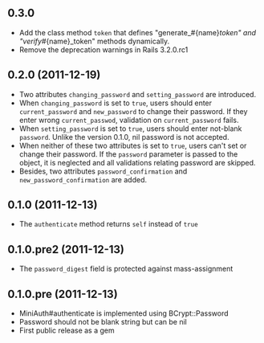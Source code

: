 ## 0.3.0

* Add the class method `token` that defines "generate_#{name}_token" and
  "verify_#{name}_token" methods dynamically.
* Remove the deprecation warnings in Rails 3.2.0.rc1

## 0.2.0 (2011-12-19)

* Two attributes `changing_password` and `setting_password` are introduced.
* When `changing_password` is set to `true`, users should enter `current_password`
  and `new_password` to change their password. If they enter wrong `current_passwod`,
  validation on `current_password` fails.
* When `setting_password` is set to `true`, users should enter not-blank `password`.
  Unlike the version 0.1.0, nil password is not accepted.
* When neither of these two attributes is set to `true`, users can't set or change
  their password. If the `password` parameter is passed to the object,
  it is neglected and all validations relating password are skipped.
* Besides, two attributes `password_confirmation` and `new_password_confirmation`
  are added.

## 0.1.0 (2011-12-13)

* The `authenticate` method returns `self` instead of `true`

## 0.1.0.pre2 (2011-12-13)

* The `password_digest` field is protected against mass-assignment

## 0.1.0.pre (2011-12-13)

* MiniAuth#authenticate is implemented using BCrypt::Password
* Password should not be blank string but can be nil 
* First public release as a gem
